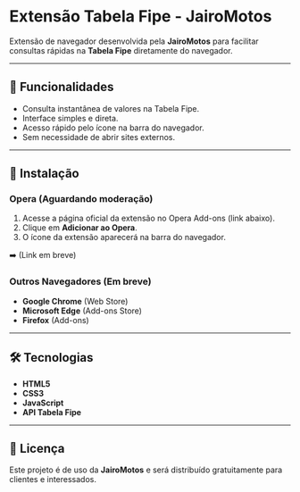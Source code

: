 # Extensão Tabela Fipe - JairoMotos

Extensão de navegador desenvolvida pela **JairoMotos** para facilitar consultas rápidas na **Tabela Fipe** diretamente do navegador.

---

## 📌 Funcionalidades

- Consulta instantânea de valores na Tabela Fipe.
- Interface simples e direta.
- Acesso rápido pelo ícone na barra do navegador.
- Sem necessidade de abrir sites externos.

---

## 🚀 Instalação

### Opera (Aguardando moderação)

1. Acesse a página oficial da extensão no Opera Add-ons (link abaixo).
2. Clique em **Adicionar ao Opera**.
3. O ícone da extensão aparecerá na barra do navegador.

➡️ (Link em breve)

### Outros Navegadores (Em breve)

- **Google Chrome** (Web Store)
- **Microsoft Edge** (Add-ons Store)
- **Firefox** (Add-ons)

---

## 🛠️ Tecnologias

- **HTML5**
- **CSS3**
- **JavaScript**
- **API Tabela Fipe**

---

## 📄 Licença

Este projeto é de uso da **JairoMotos** e será distribuído gratuitamente para clientes e interessados.

